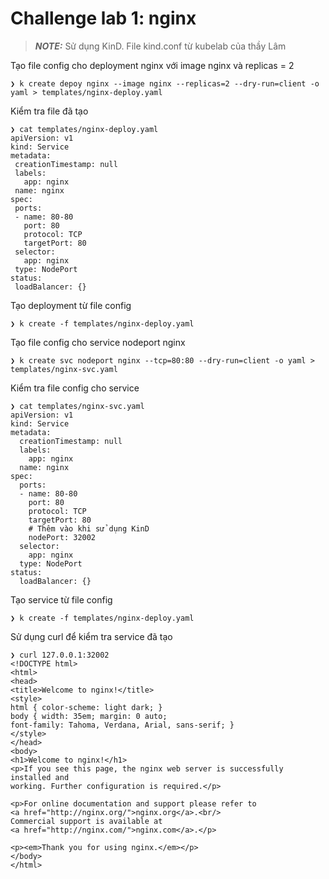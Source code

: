 # Challenge lab 1: nginx

> **_NOTE:_**  Sử dụng KinD. File kind.conf từ kubelab của thầy Lâm

Tạo file config cho deployment nginx với image nginx và replicas = 2
 ```
❯ k create depoy nginx --image nginx --replicas=2 --dry-run=client -o yaml > templates/nginx-deploy.yaml
 ```
 Kiểm tra file đã tạo
 ```
❯ cat templates/nginx-deploy.yaml
apiVersion: v1
kind: Service
metadata:
  creationTimestamp: null
  labels:
    app: nginx
  name: nginx
spec:
  ports:
  - name: 80-80
    port: 80
    protocol: TCP
    targetPort: 80
  selector:
    app: nginx
  type: NodePort
status:
  loadBalancer: {}
```
Tạo deployment từ file config
```
❯ k create -f templates/nginx-deploy.yaml
```
Tạo file config cho service nodeport nginx 
```
❯ k create svc nodeport nginx --tcp=80:80 --dry-run=client -o yaml > templates/nginx-svc.yaml
```
Kiểm tra file config cho service
```
❯ cat templates/nginx-svc.yaml
apiVersion: v1
kind: Service
metadata:
  creationTimestamp: null
  labels:
    app: nginx
  name: nginx
spec:
  ports:
  - name: 80-80
    port: 80
    protocol: TCP
    targetPort: 80
    # Thêm vào khi sử dụng KinD
    nodePort: 32002
  selector:
    app: nginx
  type: NodePort
status:
  loadBalancer: {}
```
Tạo service từ file config
```
❯ k create -f templates/nginx-deploy.yaml
```
Sử dụng curl để kiểm tra service đã tạo
```
❯ curl 127.0.0.1:32002
<!DOCTYPE html>
<html>
<head>
<title>Welcome to nginx!</title>
<style>
html { color-scheme: light dark; }
body { width: 35em; margin: 0 auto;
font-family: Tahoma, Verdana, Arial, sans-serif; }
</style>
</head>
<body>
<h1>Welcome to nginx!</h1>
<p>If you see this page, the nginx web server is successfully installed and
working. Further configuration is required.</p>

<p>For online documentation and support please refer to
<a href="http://nginx.org/">nginx.org</a>.<br/>
Commercial support is available at
<a href="http://nginx.com/">nginx.com</a>.</p>

<p><em>Thank you for using nginx.</em></p>
</body>
</html>
```
